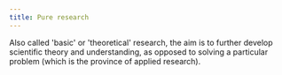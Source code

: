 ```yaml
---
title: Pure research
---
```

Also called 'basic' or 'theoretical' research, the aim is to further develop scientific theory and understanding, as opposed to solving a particular problem (which is the province of applied research).

